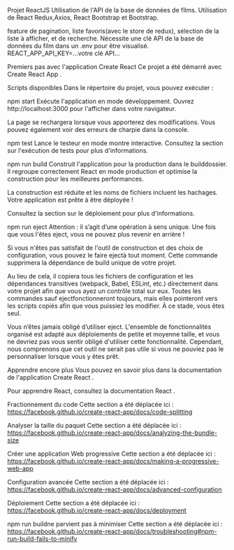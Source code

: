 Projet ReactJS Utilisation de l'API de la base de données de films. Utilisation de React Redux,Axios, React Bootstrap et Bootstrap.

feature de pagination, liste favoris(avec le store de redux), sélection de la liste à afficher, et de recherche. Nécessite une clé API de la base de données du film dans un .env pour être visualisé. REACT_APP_API_KEY=...votre clé API...

Premiers pas avec l'application Create React
Ce projet a été démarré avec Create React App .

Scripts disponibles
Dans le répertoire du projet, vous pouvez exécuter :

npm start
Exécute l'application en mode développement.
Ouvrez http://localhost:3000 pour l'afficher dans votre navigateur.

La page se rechargera lorsque vous apporterez des modifications.
Vous pouvez également voir des erreurs de charpie dans la console.

npm test
Lance le testeur en mode montre interactive.
Consultez la section sur l'exécution de tests pour plus d'informations.

npm run build
Construit l'application pour la production dans le builddossier.
Il regroupe correctement React en mode production et optimise la construction pour les meilleures performances.

La construction est réduite et les noms de fichiers incluent les hachages.
Votre application est prête à être déployée !

Consultez la section sur le déploiement pour plus d'informations.

npm run eject
Attention : il s’agit d’une opération à sens unique. Une fois que vous l'êtes eject, vous ne pouvez plus revenir en arrière !

Si vous n'êtes pas satisfait de l'outil de construction et des choix de configuration, vous pouvez le faire ejectà tout moment. Cette commande supprimera la dépendance de build unique de votre projet.

Au lieu de cela, il copiera tous les fichiers de configuration et les dépendances transitives (webpack, Babel, ESLint, etc.) directement dans votre projet afin que vous ayez un contrôle total sur eux. Toutes les commandes sauf ejectfonctionneront toujours, mais elles pointeront vers les scripts copiés afin que vous puissiez les modifier. À ce stade, vous êtes seul.

Vous n’êtes jamais obligé d’utiliser eject. L'ensemble de fonctionnalités organisé est adapté aux déploiements de petite et moyenne taille, et vous ne devriez pas vous sentir obligé d'utiliser cette fonctionnalité. Cependant, nous comprenons que cet outil ne serait pas utile si vous ne pouviez pas le personnaliser lorsque vous y êtes prêt.

Apprendre encore plus
Vous pouvez en savoir plus dans la documentation de l'application Create React .

Pour apprendre React, consultez la documentation React .

Fractionnement du code
Cette section a été déplacée ici : https://facebook.github.io/create-react-app/docs/code-splitting

Analyser la taille du paquet
Cette section a été déplacée ici : https://facebook.github.io/create-react-app/docs/analyzing-the-bundle-size

Créer une application Web progressive
Cette section a été déplacée ici : https://facebook.github.io/create-react-app/docs/making-a-progressive-web-app

Configuration avancée
Cette section a été déplacée ici : https://facebook.github.io/create-react-app/docs/advanced-configuration

Déploiement
Cette section a été déplacée ici : https://facebook.github.io/create-react-app/docs/deployment

npm run buildne parvient pas à minimiser
Cette section a été déplacée ici : https://facebook.github.io/create-react-app/docs/troubleshooting#npm-run-build-fails-to-minify
